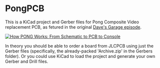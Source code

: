 # PongPCB
This is a KiCad project and Gerber files for Pong Composite Video replacement PCB, as fetured in the original [Dave's Garage episode](https://youtu.be/iF7lo0vU_WI).

[![How PONG Works: From Schematic to PCB to Console](http://i3.ytimg.com/vi/iF7lo0vU_WI/hqdefault.jpg)](https://youtu.be/iF7lo0vU_WI)

In theory you should be able to order a board from JLCPCB using just the Gerber files (specifically, the already-packed 'Archive.zip' in the Gerbers folder). 
Or you could use KiCad to load the project and generate your own Gerber and Drill files.

